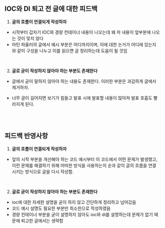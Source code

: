 ## IOC와 DI 퇴고 전 글에 대한 피드백
1. **글의 흐름이 연결되게 작성하자**
  - 시작부터 갑자기 IOC와 경량 컨테이너 내용이 나오는데 왜 저 내용이 앞부분에 나오는 것이 맞지 않다
  - 마틴 파울러의 글에서 예시 부분은 어디까지이며, 이에 대한 논거가 어디에 있는지와 같이 구성을 나누고 이를 읽으면 글 정리하는데 도움이 될 것임
<br>

2. **글로 굳이 작성하지 않아야 하는 부분도 존재한다**
- 글에서 굳이 말하지 않아야 하는 내용도 존재한다. 이러한 부분은 과감하게 글에서 제거하자.
- 너무 글이 길어지면 보기가 힘들고 발표 시에 발표할 내용이 많아져 발표 호흡도 빨라지게 된다.
  
  <br><br>
## 피드백 반영사항

1. **글의 흐름이 연결되게 작성하자**
- 앞의 시작 부분을 개선해야 하는 코드 예시부터 이 코드에서 어떤 문제가 발생했고, 이런 문제를 해결하기 위해 어떠한 방식을 사용하는지 순과 같이 글의 흐름을 연결시키는 방식으로 글을 다시 작성함.
<br>

2. **글로 굳이 작성하지 않아야 하는 부분도 존재한다**
- ioc에 대한 자세한 설명을 굳이 하지 않고 간단하게 정리하고 넘어갔음
- 코드 예시 설명도 필요한 부분만 최소한으로 작성하였음
- 경량 컨테이너 부분을 굳이 설명하지 않아도 ioc와 di를 설명하는데 문제가 없기 때문에 퇴고한 글에서는 생략함
